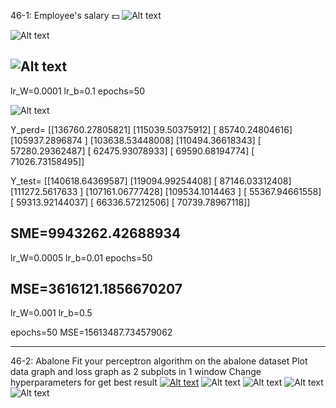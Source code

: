 46-1: Employee's salary 💵
![Alt text](image1.png)

![Alt text](image2.png)

![Alt text](training.gif)
----------------------------
lr_W=0.0001
lr_b=0.1
epochs=50

![Alt text](training-1.gif)

Y_perd=
[[136760.27805821]
 [115039.50375912]
 [ 85740.24804616]
 [105937.2896874 ]
 [103638.53448008]
 [110494.36618343]
 [ 57280.29362487]
 [ 62475.93078933]
 [ 69590.68194774]
 [ 71026.73158495]]

Y_test=
[[140618.64369587]
 [119094.99254408]
 [ 87146.03312408]
 [111272.5617633 ]
 [107161.06777428]
 [109534.1014463 ]
 [ 55367.94661558]
 [ 59313.92144037]
 [ 66336.57212506]
 [ 70739.78967118]]

SME=9943262.42688934
-------------------
lr_W=0.0005
lr_b=0.01
epochs=50

MSE=3616121.1856670207
------------------
lr_W=0.001
lr_b=0.5

epochs=50
MSE=15613487.734579062

***********************************************************
46-2: Abalone 
    Fit your perceptron algorithm on the abalone dataset
    Plot data graph and loss graph as 2 subplots in 1 window
    Change hyperparameters for get best result
[![Alt text](Figure_1.png)](https://github.com/akheradmand/MachineLearning/blob/main/46/46-2/Figure_1.png?raw=true)
![Alt text](Figure_2.png)
![Alt text](Figure_3.png)
![Alt text](Figure_4.png)
![Alt text](Figure_5.png)


